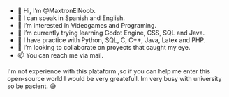 - 👋 Hi, I’m @MaxtronElNoob.
- 💬 I can speak in Spanish and English.
- 👀 I’m interested in Videogames and Programing.
- 🌱 I’m currently trying learning Godot Engine, CSS, SQL and Java.
- 🧠 I have practice with Python, SQL, C, C++, Java, Latex and PHP.
- 💞️ I’m looking to collaborate on proyects that caught my eye.
- 📫 You can reach me via mail.

I'm not experience with this plataform ,so if you can help me enter this open-source world I would be very greatefull. Im very busy with university so be pacient. 😅
<!---
MaxtronElNoob/MaxtronElNoob is a ✨ special ✨ repository because its `README.md` (this file) appears on your GitHub profile.
You can click the Preview link to take a look at your changes.
--->
